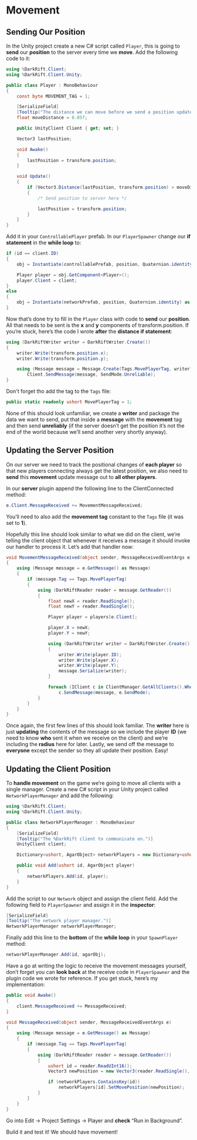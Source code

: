 # Movement
## Sending Our Position
In the Unity project create a new C# script called `Player`, this is going to **send** our **position** to the server every time we **move**. Add the following code to it:
```csharp
using %DarkRift.Client;
using %DarkRift.Client.Unity;

public class Player : MonoBehaviour
{
    const byte MOVEMENT_TAG = 1;

    [SerializeField]
    [Tooltip("The distance we can move before we send a position update.")]
    float moveDistance = 0.05f;

    public UnityClient Client { get; set; }

    Vector3 lastPosition;

    void Awake()
    {
        lastPosition = transform.position;
    }

    void Update()
    {
        if (Vector3.Distance(lastPosition, transform.position) > moveDistance)
        {
            /* Send position to server here */

            lastPosition = transform.position;
        }
    }
}
```
Add it in your `ControllablePlayer` prefab. In our `PlayerSpawner` change our **if statement** in the **while loop** to:
```csharp
if (id == client.ID)
{
    obj = Instantiate(controllablePrefab, position, Quaternion.identity) as GameObject;

    Player player = obj.GetComponent<Player>();
    player.Client = client;
}
else
{
    obj = Instantiate(networkPrefab, position, Quaternion.identity) as GameObject;
} 
```
Now that’s done try to fill in the `Player` class with code to **send** our **position**. All that needs to be sent is the **x** and **y** components of transform.position.
If you’re stuck, here’s the code I wrote **after** the **distance if statement**:
```csharp
using (DarkRiftWriter writer = DarkRiftWriter.Create())
{
    writer.Write(transform.position.x);
    writer.Write(transform.position.y);

    using (Message message = Message.Create(Tags.MovePlayerTag, writer))
        Client.SendMessage(message, SendMode.Unreliable);
}
```
Don't forget tho add the tag to the `Tags` file:
```csharp
public static readonly ushort MovePlayerTag = 1;
```
None of this should look unfamiliar, we create a **writer** and package the data we want to send, put that inside a **message** with the **movement** tag and then send **unreliably** (if the server doesn’t get the position it’s not the end of the world because we’ll send another very shortly anyway).

## Updating the Server Position
On our server we need to track the positional changes of **each player** so that new players connecting always get the latest position, we also need to **send** this **movement** update message out to **all other players**.

In our **server** plugin append the following line to the ClientConnected method:
```csharp
e.Client.MessageReceived += MovementMessageReceived;
```
You’ll need to also add the **movement tag** constant to the `Tags` file (it was set to **1**).

Hopefully this line should look similar to what we did on the client, we’re telling the client object that whenever it receives a message it should invoke our handler to process it. Let’s add that handler now:
```csharp
void MovementMessageReceived(object sender, MessageReceivedEventArgs e)
{
    using (Message message = e.GetMessage() as Message)
    {
        if (message.Tag == Tags.MovePlayerTag)
        {
            using (DarkRiftReader reader = message.GetReader())
            {
                float newX = reader.ReadSingle();
                float newY = reader.ReadSingle();

                Player player = players[e.Client];

                player.X = newX;
                player.Y = newY;

                using (DarkRiftWriter writer = DarkRiftWriter.Create())
                {
                    writer.Write(player.ID);
                    writer.Write(player.X);
                    writer.Write(player.Y);
                    message.Serialize(writer);
                }

                foreach (IClient c in ClientManager.GetAllClients().Where(x => x != e.Client))
                    c.SendMessage(message, e.SendMode);
            }
        }
    }
}
```
Once again, the first few lines of this should look familiar. The **writer** here is just **updating** the contents of the message so we include the player **ID** (we need to know **who** sent it when we receive on the client) and we’re including the **radius** here for later. Lastly, we send off the message to **everyone** except the sender so they all update their position. Easy!
        
## Updating the Client Position
To **handle movement** on the game we’re going to move all clients with a single manager. Create a new C# script in your Unity project called `NetworkPlayerManager` and add the following:
```csharp
using %DarkRift.Client;
using %DarkRift.Client.Unity;

public class NetworkPlayerManager : MonoBehaviour
{
    [SerializeField]
    [Tooltip("The %DarkRift client to communicate on.")]
    UnityClient client;

    Dictionary<ushort, AgarObject> networkPlayers = new Dictionary<ushort, AgarObject>();

    public void Add(ushort id, AgarObject player)
    {
        networkPlayers.Add(id, player);
    }
}
```
Add the script to our `Network` object and assign the client field. Add the following field to `PlayerSpawner` and assign it in the **inspector**:
```csharp
[SerializeField]
[Tooltip("The network player manager.")]
NetworkPlayerManager networkPlayerManager;
```
Finally add this line to the **bottom** of the **while loop** in your `SpawnPlayer` method:
```csharp
networkPlayerManager.Add(id, agarObj);
```
Have a go at writing the logic to receive the movement messages yourself, don’t forget you can **look back** at the receive code in `PlayerSpawner` and the plugin code we wrote for reference. If you get stuck, here’s my implementation:
```csharp
public void Awake()
{
    client.MessageReceived += MessageReceived;
}

void MessageReceived(object sender, MessageReceivedEventArgs e)
{
    using (Message message = e.GetMessage() as Message)
    {
        if (message.Tag == Tags.MovePlayerTag)
        {
            using (DarkRiftReader reader = message.GetReader())
            {
                ushort id = reader.ReadUInt16();
                Vector3 newPosition = new Vector3(reader.ReadSingle(), reader.ReadSingle(), 0);

                if (networkPlayers.ContainsKey(id)) 
                    networkPlayers[id].SetMovePosition(newPosition);
            }
        }
    }
}
```
Go into Edit -> Project Settings -> Player and **check** “Run in Background”.

Build it and test it! We should have movement!
